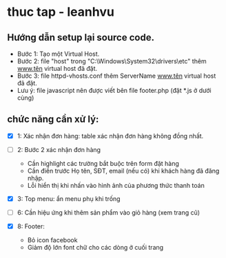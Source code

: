 # thuc tap - leanhvu

## Hướng dẫn setup lại source code.

- Bước 1: Tạo một Virtual Host.
- Bước 2: file "host" trong "C:\Windows\System32\drivers\etc" thêm www.tên virtual host đã đặt.
- Bước 3: file httpd-vhosts.conf thêm ServerName www.tên virtual host đã đặt.
- Lưu ý: file javascript nên được viết bên file footer.php (đặt *.js ở dưới cùng)
<!-- using vim -->


## chức năng cần xử lý:
- [x] 1: Xác nhận đơn hàng: table xác nhận đơn hàng không đồng nhất.
- [ ] 2: Bước 2 xác nhận đơn hàng
  - Cần highlight các trường bắt buộc trên form đặt hàng
  - Cần điền trước Họ tên, SĐT, email (nếu có) khi khách hàng đã đăng nhập.
  - Lỗi hiển thị khi nhấn vào hình ảnh của phương thức thanh toán

- [x] 3: Top menu: ẩn menu phụ khi trống
- [ ] 6: Cần hiệu ứng khi thêm sản phẩm vào giỏ hàng (xem trang cũ)
- [x] 8: Footer:
  - Bỏ icon facebook
  - Giảm độ lớn font chữ cho các dòng ở cuối trang
